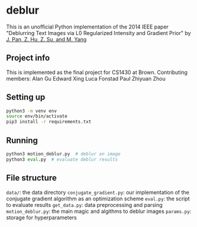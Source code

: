 # deblur
This is an unofficial Python implementation of the 2014 IEEE paper "Deblurring Text Images via L0 Regularized Intensity and Gradient Prior" by [J. Pan, Z. Hu, Z. Su, and M. Yang](https://openaccess.thecvf.com/content_cvpr_2014/papers/Pan_Deblurring_Text_Images_2014_CVPR_paper.pdf)


## Project info
This is implemented as the final project for CS1430 at Brown. 
Contributing members:
Alan Gu
Edward Xing
Luca Fonstad
Paul Zhiyuan Zhou


## Setting up
```bash
python3 -m venv env
source env/bin/activate
pip3 install -r requirements.txt
```


## Running
```python
python3 motion_deblur.py  # deblur an image
python3 eval.py  # evaluate deblur results
```


## File structure
`data/`: the data directory
`conjugate_gradient.py`: our implementation of the conjugate gradient algorithm as an optimization scheme
`eval.py`: the script to evaluate results
`get_data.py`: data preprocessing and parsing
`motion_deblur.py`: the main magic and algithms to deblur images
`params.py`: storage for hyperparameters